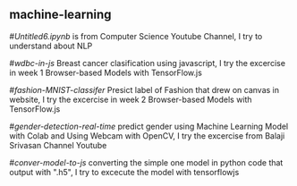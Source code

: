 ## machine-learning


#*Untitled6.ipynb*
is from Computer Science Youtube Channel, I try to understand about NLP


#*wdbc-in-js*
Breast cancer clasification using javascript, I try the excercise in week 1 Browser-based Models with TensorFlow.js


#*fashion-MNIST-classifer*
Presict label of Fashion that drew on canvas in website, I try the excercise in week 2 Browser-based Models with TensorFlow.js 


#*gender-detection-real-time*
predict gender using Machine Learning Model with Colab and Using Webcam with OpenCV, I try the excercise from Balaji Srivasan Channel Youtube


#*conver-model-to-js*
converting the simple one model in python code that output with ".h5", I try to excecute the model with tensorflowjs
